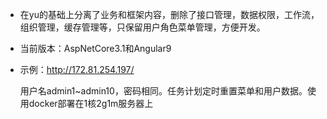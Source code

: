 - 在yu的基础上分离了业务和框架内容，删除了接口管理，数据权限，工作流，组织管理，缓存管理等，只保留用户角色菜单管理，方便开发。

- 当前版本：AspNetCore3.1和Angular9

- 示例：http://172.81.254.197/

  用户名admin1~admin10，密码相同。任务计划定时重置菜单和用户数据。使用docker部署在1核2g1m服务器上